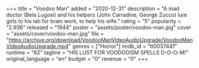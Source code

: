 +++
title = "Voodoo Man"
added = "2020-12-31"
description = "A mad doctor (Bela Lugosi) and his helpers (John Carradine, George Zucco) lure girls to his lab for brain work, to help his wife."
rating = "5"
popularity = "2.936"
released = "1944"
poster = "assets/poster/voodoo-man.jpg"
cover = "assets/cover/voodoo-man.jpg"
file = "https://archive.org/download/VoodooManVideoAudioUpgrade/VoodooManVideoAudioUpgrade.mp4"
genres = ["Horror"]
imdb_id = "tt0037441"
runtime = "62"
tagline = "HIS LUST FOR VOODOOISM SPELLS D-O-O-M!"
original_language = "en"
budget = "0"
revenue = "0"
+++